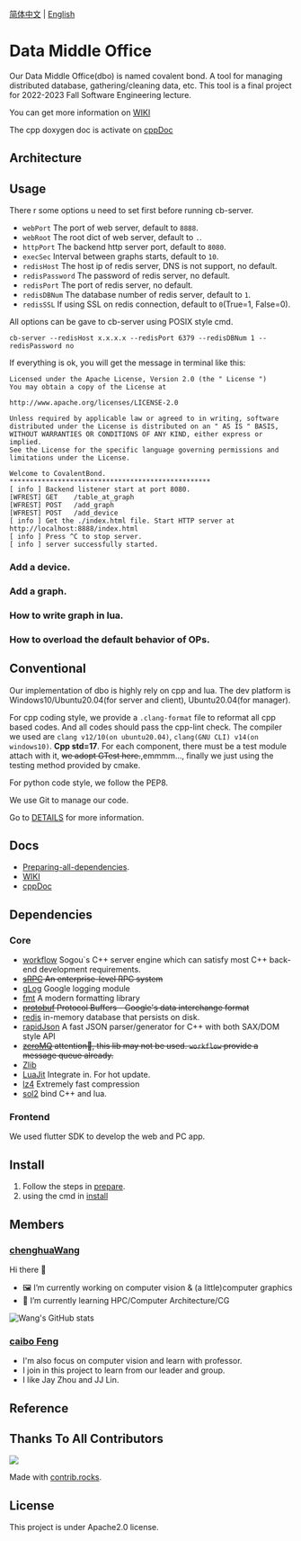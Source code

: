 [简体中文](./README_CN.md) | [English](./README.md)

# Data Middle Office

Our Data Middle Office(dbo) is named covalent bond. A tool for managing distributed database, gathering/cleaning data, etc. This tool is a final project for 2022-2023 Fall Software Engineering lecture.

You can get more information on [WIKI](https://github.com/chenghuaWang/covalentBond/wiki)

The cpp doxygen doc is activate on [cppDoc](https://chenghuawang.github.io/covalentBond/doxygen/html/annotated.html)

## Architecture


## Usage

There r some options u need to set first before running cb-server.

* `webPort` The port of web server, default to `8888`.
* `webRoot` The root dict of web server, default to `.`.
* `httpPort` The backend http server port, default to `8080`.
* `execSec` Interval between graphs starts, default to `10`.
* `redisHost` The host ip of redis server, DNS is not support, no default.
* `redisPassword` The password of redis server, no default.
* `redisPort` The port of redis server, no default.
* `redisDBNum` The database number of redis server, default to `1`.
* `redisSSL` If using SSL on redis connection, default to `0`(True=1, False=0).

All options can be gave to cb-server using POSIX style cmd.

```shell
cb-server --redisHost x.x.x.x --redisPort 6379 --redisDBNum 1 --redisPassword no
```

If everything is ok, you will get the message in terminal like this:

```shell
Licensed under the Apache License, Version 2.0 (the " License ")
You may obtain a copy of the License at

http://www.apache.org/licenses/LICENSE-2.0

Unless required by applicable law or agreed to in writing, software
distributed under the License is distributed on an " AS IS " BASIS,
WITHOUT WARRANTIES OR CONDITIONS OF ANY KIND, either express or implied.
See the License for the specific language governing permissions and
limitations under the License.

Welcome to CovalentBond.
**************************************************
[ info ] Backend listener start at port 8080.
[WFREST] GET    /table_at_graph
[WFREST] POST   /add_graph
[WFREST] POST   /add_device
[ info ] Get the ./index.html file. Start HTTP server at http://localhost:8888/index.html
[ info ] Press ^C to stop server.
[ info ] server successfully started.
```

### Add a device.

### Add a graph.

### How to write graph in lua.

### How to overload the default behavior of OPs.

## Conventional

Our implementation of dbo is highly rely on cpp and lua. The dev platform is Windows10/Ubuntu20.04(for server and client), Ubuntu20.04(for manager).

For cpp coding style, we provide a `.clang-format` file to reformat all cpp based codes. And all codes should pass the cpp-lint check. The compiler we used are `clang v12/10(on ubuntu20.04)`, `clang(GNU CLI) v14(on windows10)`. **Cpp std=17**. For each component, there must be a test module attach with it, ~~we adopt GTest here.~~,emmmm..., finally we just using the testing method provided by cmake.

For python code style, we follow the PEP8.

We use Git to manage our code.

Go to [DETAILS](./docs/prepare.md) for more information.

## Docs

* [Preparing-all-dependencies](./docs/prepare.md).
* [WIKI](https://github.com/chenghuaWang/covalentBond/wiki)
* [cppDoc](https://chenghuawang.github.io/covalentBond/doxygen/html/annotated.html)

## Dependencies

### Core

* [workflow](https://github.com/sogou/workflow) Sogou`s C++ server engine which can satisfy most C++ back-end development requirements.
* ~~[sRPC](https://github.com/sogou/srpc) An enterprise-level RPC system~~
* [gLog](https://github.com/google/glog) Google logging module
* [fmt](https://github.com/fmtlib/fmt) A modern formatting library
* ~~[protobuf](https://github.com/protocolbuffers/protobuf) Protocol Buffers - Google's data interchange format~~
* [redis](https://github.com/redis/redis) in-memory database that persists on disk.
* [rapidJson](https://github.com/Tencent/rapidjson) A fast JSON parser/generator for C++ with both SAX/DOM style API
* ~~[zeroMQ](https://github.com/zeromq/libzmq) attention👀, this lib may not be used. `workflow` provide a message queue already.~~
* [Zlib](https://github.com/madler/zlib)
* [LuaJit](https://github.com/LuaJIT/LuaJIT) Integrate in. For hot update.
* [lz4](https://github.com/lz4/lz4) Extremely fast compression
* [sol2](https://github.com/ThePhD/sol2) bind C++ and lua.

### Frontend

We used flutter SDK to develop the web and PC app.

## Install

1. Follow the steps in [prepare](./docs/prepare.md).
2. using the cmd in [install](https://github.com/chenghuaWang/covalentBond/wiki#%E5%A6%82%E4%BD%95%E5%AE%89%E8%A3%85)

## Members

### [chenghuaWang](https://github.com/chenghuaWang)

Hi there 👋

- 🖼️ I’m currently working on computer vision & (a little)computer graphics
- 🌱 I’m currently learning HPC/Computer Architecture/CG

![Wang's GitHub stats](https://github-readme-stats.vercel.app/api?username=chenghuaWang&bg_color=30,e96443,904e95&title_color=fff&text_color=fff)

### [caibo Feng](https://github.com/caibofeng)

- I'm also focus on  computer vision and learn with professor.
- I join in this project to learn from our leader and group.
- I like Jay Zhou and JJ Lin.

## Reference

## Thanks To All Contributors

<a href="https://github.com/chenghuaWang/covalentBond/graphs/contributors">
  <img src="https://contrib.rocks/image?repo=chenghuaWang/covalentBond" />
</a>

Made with [contrib.rocks](https://contrib.rocks).

## License

This project is under Apache2.0 license.
